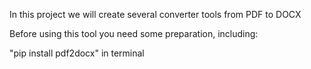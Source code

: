 In this project we will create several converter tools from PDF to DOCX

Before using this tool you need some preparation, including:

"pip install pdf2docx" in terminal
